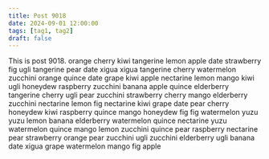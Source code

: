 ```yaml
---
title: Post 9018
date: 2024-09-01 12:00:00
tags: [tag1, tag2]
draft: false
---
```

This is post 9018.
orange
cherry
kiwi
tangerine
lemon
apple
date
strawberry
fig
ugli
tangerine
pear
date
xigua
xigua
tangerine
cherry
watermelon
zucchini
orange
quince
date
grape
kiwi
apple
nectarine
lemon
mango
kiwi
ugli
honeydew
raspberry
zucchini
banana
apple
quince
elderberry
tangerine
cherry
ugli
pear
zucchini
strawberry
cherry
mango
elderberry
zucchini
nectarine
lemon
fig
nectarine
kiwi
grape
date
pear
cherry
honeydew
kiwi
raspberry
quince
mango
honeydew
fig
fig
watermelon
yuzu
yuzu
lemon
banana
elderberry
watermelon
quince
nectarine
yuzu
watermelon
quince
mango
lemon
zucchini
quince
pear
raspberry
nectarine
pear
strawberry
orange
pear
zucchini
ugli
zucchini
elderberry
ugli
banana
date
xigua
grape
watermelon
mango
fig
apple

